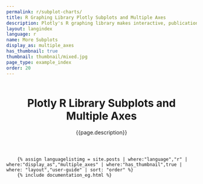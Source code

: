 ```yaml
---
permalink: r/subplot-charts/
title: R Graphing Library Plotly Subplots and Multiple Axes
description: Plotly's R graphing library makes interactive, publication-quality graphs online. Examples of how to make charts with multiple axes and subplots.
layout: langindex
language: r
name: More Subplots
display_as: multiple_axes
has_thumbnail: true
thumbnail: thumbnail/mixed.jpg
page_type: example_index
order: 20
---
```



<header class="--welcome">
	<div class="--welcome-body">
		<!--div.--wrap-inner-->
		<div class="--title">
			<div class="--category-img"><img src="https://plot.ly/gh-pages/documentation/static/images/r-small.png" alt=""></div>
			<div class="--body">
				<h1>Plotly R Library Subplots and Multiple Axes</h1>
				<p>{{page.description}}</consectetur>
				</p>
			</div>
		</div>
	</div>
</header>

		{% assign languagelistimg = site.posts | where:"language","r" | where:"display_as","multiple_axes" | where:"has_thumbnail",true | where: "layout","user-guide" | sort: "order" %}
        {% include documentation_eg.html %}